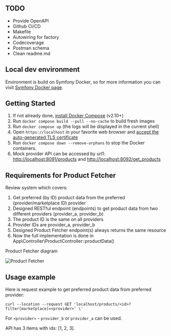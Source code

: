 ## TODO

- Provide OpenAPI
- Github CI/CD
- Makefile
- Autowiring for factory
- Codecoverage
- Postman schema
- Clean readme.md


## Local dev environment

Environment is build on Symfony Docker, so for more information you can visit [Symfony Docker page](https://github.com/dunglas/symfony-docker).


## Getting Started

1. If not already done, [install Docker Compose](https://docs.docker.com/compose/install/) (v2.10+)
2. Run `docker compose build --pull --no-cache` to build fresh images
3. Run `docker compose up` (the logs will be displayed in the current shell)
4. Open `https://localhost` in your favorite web browser and [accept the auto-generated TLS certificate](https://stackoverflow.com/a/15076602/1352334)
5. Run `docker compose down --remove-orphans` to stop the Docker containers.
6. Mock provider API can be accessed by url1:  [http://localhost:8091/products](http://localhost:8091/products) and [http://localhost:8092/get_products](http://localhost:8092/get_products)


## Requirements for Product Fetcher
Review system which covers:
1. Get preferred (by ID) product data from the preferred (provider/marketplace ID) provider
2. Designed RESTful endpoint (endpoints) to get product data from two different providers (provider_a, provider_b)
3. The product ID is the same on all providers
4. Provider IDs are provider_a, provider_b
5. Designed Product Fetcher endpoint(s) always returns the same resource
6. Now the full implementation is done in App\Controller\ProductController::productData() 

Product Fetcher diagram 

![Product Fetcher](./docs/product-fetcher-diagram.png)

## Usage example

Here is request example to get preferred product data from preferred provider:
```shell
curl --location --request GET 'localhost/products/<id>?filter[marketplace]=<provider>' \'
```
For `<provider>` - `provider_b` or `provider_a` can be used.

API has 3 items with ids: [1, 2, 3].
